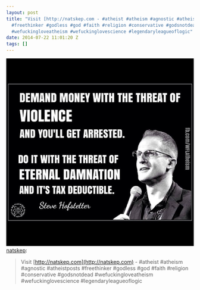 ```yaml
---
layout: post
title: "Visit [http://natskep.com - #atheist #atheism #agnostic #atheistposts
  #freethinker #godless #god #faith #religion #conservative #godsnotdead
  #wefuckingloveatheism #wefuckinglovescience #legendaryleagueoflogic"
date: 2014-07-22 11:01:20 Z
tags: []
---
```

![](/media/2014/07/92524028569.jpg)
[natskep](http://natskep.tumblr.com/post/92287354265/visit-http-natskep-com-atheist-atheism):

> Visit [http://natskep.com](http://natskep.com) - #atheist #atheism #agnostic #atheistposts #freethinker #godless #god #faith #religion #conservative #godsnotdead #wefuckingloveatheism #wefuckinglovescience #legendaryleagueoflogic
